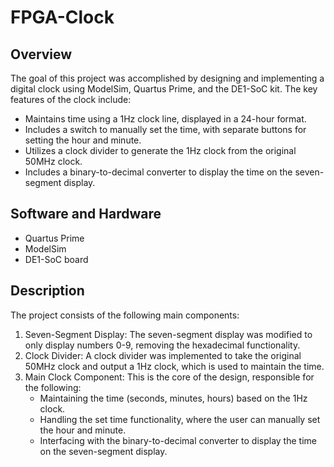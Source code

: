 # FPGA-Clock

## Overview
The goal of this project was accomplished by designing and implementing a digital clock using ModelSim, Quartus Prime, and the DE1-SoC kit. The key features of the clock include:
- Maintains time using a 1Hz clock line, displayed in a 24-hour format.
- Includes a switch to manually set the time, with separate buttons for setting the hour and minute.
- Utilizes a clock divider to generate the 1Hz clock from the original 50MHz clock.
- Includes a binary-to-decimal converter to display the time on the seven-segment display.

## Software and Hardware
- Quartus Prime
- ModelSim
- DE1-SoC board

## Description
The project consists of the following main components:
1. Seven-Segment Display: The seven-segment display was modified to only display numbers 0-9, removing the hexadecimal functionality.
2. Clock Divider: A clock divider was implemented to take the original 50MHz clock and output a 1Hz clock, which is used to maintain the time.
3. Main Clock Component: This is the core of the design, responsible for the following:
      - Maintaining the time (seconds, minutes, hours) based on the 1Hz clock.
      - Handling the set time functionality, where the user can manually set the hour and minute.
      - Interfacing with the binary-to-decimal converter to display the time on the seven-segment display.
